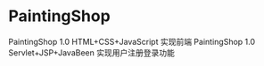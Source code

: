 # PaintingShop
PaintingShop 1.0 HTML+CSS+JavaScript 实现前端
PaintingShop 1.0 Servlet+JSP+JavaBeen 实现用户注册登录功能
